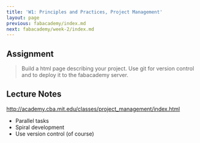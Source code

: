 ```yaml
---
title: 'W1: Principles and Practices, Project Management'
layout: page
previous: fabacademy/index.md
next: fabacademy/week-2/index.md
---
```


## Assignment

> Build a html page describing your project. Use git for version control and to deploy it to the fabacademy server.


## Lecture Notes

http://academy.cba.mit.edu/classes/project_management/index.html

- Parallel tasks
- Spiral development
- Use version control (of course)
